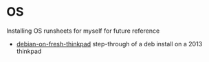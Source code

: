 # OS
Installing OS runsheets for myself for future reference

- [debian-on-fresh-thinkpad](debian-on-fresh-thinkpad.md) step-through of a deb install on a 2013 thinkpad